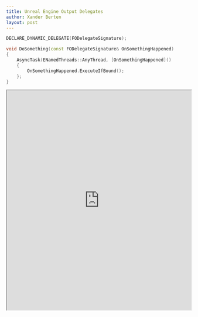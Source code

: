 ```yaml
---
title: Unreal Engine Output Delegates
author: Xander Berten
layout: post
---
```

```cpp
DECLARE_DYNAMIC_DELEGATE(FODelegateSignature);

void DoSomething(const FODelegateSignature& OnSomethingHappened)
{
    AsyncTask(ENamedThreads::AnyThread, [OnSomethingHappened]()
    {
        OnSomethingHappened.ExecuteIfBound();
    };
}
```

<div style="width: 100%; max-width: 1000px; height: 600px;">
  <iframe 
    src="https://blueprintue.com/render/ha3ksn1c/" 
    style="width: 100%; height: 100%;" 
    scrolling="no" 
    allowfullscreen>
  </iframe>
</div>